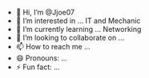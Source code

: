 - 👋 Hi, I’m @Jjoe07
- 👀 I’m interested in ... IT and Mechanic
- 🌱 I’m currently learning ... Networking
- 💞️ I’m looking to collaborate on ...
- 📫 How to reach me ...
- 😄 Pronouns: ...
- ⚡ Fun fact: ...

<!---
Jjoe07/Jjoe07 is a ✨ special ✨ repository because its `README.md` (this file) appears on your GitHub profile.
You can click the Preview link to take a look at your changes.
--->
